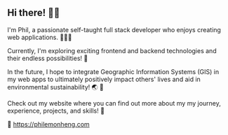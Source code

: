 ## Hi there! 👋🏻

I'm Phil, a passionate self-taught full stack developer who enjoys creating web applications. 👨🏻‍💻

Currently, I'm exploring exciting frontend and backend technologies and their endless possibilities! 💫

In the future, I hope to integrate Geographic Information Systems (GIS) in my web apps to ultimately positively impact others' lives and aid in environmental sustainability! 🌏 🌳

Check out my website where you can find out more about my my journey, experience, projects, and skills! 🎯

🔗 https://philemonheng.com
